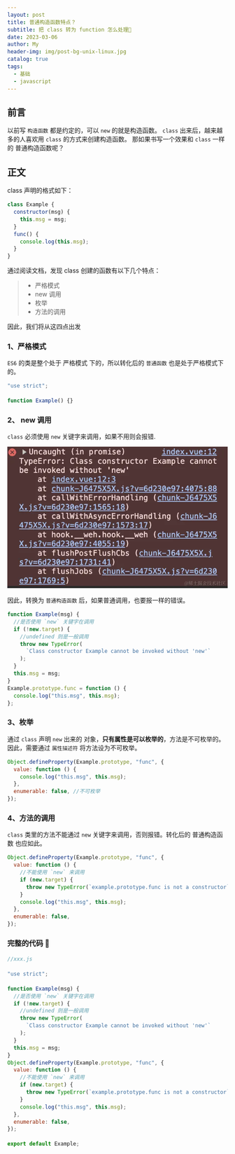 ```yaml
---
layout: post
title: 普通构造函数特点？
subtitle: 把 class 转为 function 怎么处理👀
date: 2023-03-06
author: My
header-img: img/post-bg-unix-linux.jpg
catalog: true
tags:
  - 基础
  - javascript
---
```


## 前言

以前写 `构造函数` 都是约定的，可以 `new` 的就是构造函数。 `class` 出来后，越来越多的人喜欢用 `class` 的方式来创建构造函数。 那如果书写一个效果和 `class` 一样的 普通构造函数呢？

## 正文

class 声明的格式如下：

```js
class Example {
  constructor(msg) {
    this.msg = msg;
  }
  func() {
    console.log(this.msg);
  }
}
```

通过阅读文档，发现 class 创建的函数有以下几个特点：

> - 严格模式
> - new 调用
> - 枚举
> - 方法的调用

因此，我们将从这四点出发

### 1、严格模式

`ES6` 的类是整个处于 严格模式 下的，所以转化后的 `普通函数` 也是处于严格模式下的。

```js
"use strict";

function Example() {}
```

### 2、 new 调用

`class` 必须使用 `new` 关键字来调用，如果不用则会报错.

![图片不见了](/img/class-error.jpg)

因此，转换为 `普通构造函数` 后，如果普通调用，也要报一样的错误。

```js
function Example(msg) {
  //是否使用 `new` 关键字在调用
  if (!new.target) {
    //undefined 则是一般调用
    throw new TypeError(
      `Class constructor Example cannot be invoked without 'new'`
    );
  }
  this.msg = msg;
}
Example.prototype.func = function () {
  console.log("this.msg", this.msg);
};
```

### 3、枚举

通过 `class` 声明 `new` 出来的 对象，**只有属性是可以枚举的**，方法是不可枚举的。因此，需要通过 `属性描述符` 将方法设为不可枚举。

```js
Object.defineProperty(Example.prototype, "func", {
  value: function () {
    console.log("this.msg", this.msg);
  },
  enumerable: false, //不可枚举
});
```

### 4、方法的调用

`class` 类里的方法不能通过 `new` 关键字来调用，否则报错。转化后的 普通构造函数 也应如此。

```js
Object.defineProperty(Example.prototype, "func", {
  value: function () {
    //不能使用 `new` 来调用
    if (new.target) {
      throw new TypeError(`example.prototype.func is not a constructor`);
    }
    console.log("this.msg", this.msg);
  },
  enumerable: false,
});
```

### 完整的代码 🤖

```js
//xxx.js

"use strict";

function Example(msg) {
  //是否使用 `new` 关键字在调用
  if (!new.target) {
    //undefined 则是一般调用
    throw new TypeError(
      `Class constructor Example cannot be invoked without 'new'`
    );
  }
  this.msg = msg;
}
Object.defineProperty(Example.prototype, "func", {
  value: function () {
    //不能使用 `new` 来调用
    if (new.target) {
      throw new TypeError(`example.prototype.func is not a constructor`);
    }
    console.log("this.msg", this.msg);
  },
  enumerable: false,
});

export default Example;
```
